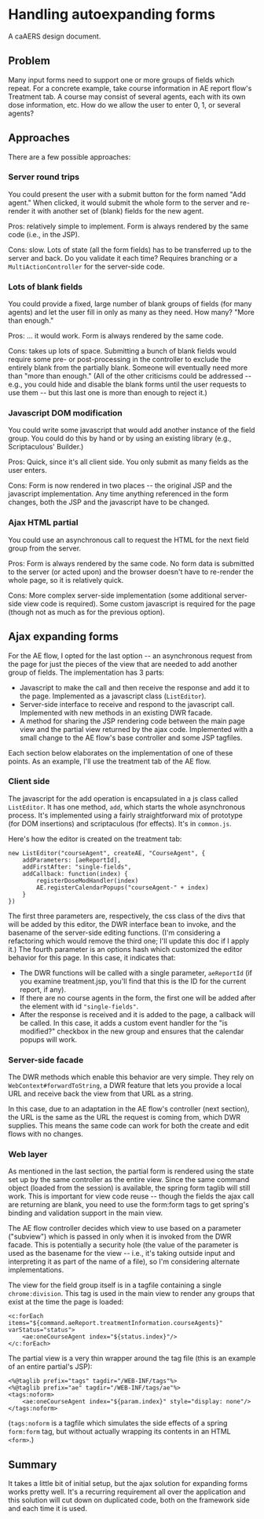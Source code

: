 # Handling autoexpanding forms #

A caAERS design document.

## Problem ##

Many input forms need to support one or more groups of fields which repeat. For a concrete example, take course information in AE report flow's Treatment tab.  A course may consist of several agents, each with its own dose information, etc.  How do we allow the user to enter 0, 1, or several agents?  

## Approaches ##

There are a few possible approaches:

### Server round trips ###

You could present the user with a submit button for the form named "Add agent."  When clicked, it would submit the whole form to the server and re-render it with another set of (blank) fields for the new agent.

Pros: relatively simple to implement.  Form is always rendered by the same code (i.e., in the JSP).

Cons:  slow.  Lots of state (all the form fields) has to be transferred up to the server and back.  Do you validate it each time?  Requires branching or a `MultiActionController` for the server-side code.

### Lots of blank fields ###

You could provide a fixed, large number of blank groups of fields (for many agents) and let the user fill in only as many as they need.  How many?  "More than enough."

Pros: ... it would work.  Form is always rendered by the same code.

Cons: takes up lots of space.  Submitting a bunch of blank fields would require some pre- or post-processing in the controller to exclude the entirely blank from the partially blank.  Someone will eventually need more than "more than enough."  (All of the other criticisms could be addressed -- e.g., you could hide and disable the blank forms until the user requests to use them -- but this last one is more than enough to reject it.)

### Javascript DOM modification ###

You could write some javascript that would add another instance of the field group.  You could do this by hand or by using an existing library (e.g., Scriptaculous' Builder.)

Pros: Quick, since it's all client side. You only submit as many fields as the user enters.

Cons: Form is now rendered in two places -- the original JSP and the javascript implementation.  Any time anything referenced in the form changes, both the JSP and the javascript have to be changed. 

### Ajax HTML partial ###

You could use an asynchronous call to request the HTML for the next field group from the server.

Pros: Form is always rendered by the same code.  No form data is submitted to the server (or acted upon) and the browser doesn't have to re-render the whole page, so it is relatively quick.

Cons: More complex server-side implementation (some additional server-side view code is required).  Some custom javascript is required for the page (though not as much as for the previous option).

## Ajax expanding forms ##

For the AE flow, I opted for the last option -- an asynchronous request from the page for just the pieces of the view that are needed to add another group of fields.  The implementation has 3 parts:

  * Javascript to make the call and then receive the response and add it to the page.  Implemented as a javascript class (`ListEditor`).
  * Server-side interface to receive and respond to the javascript call.  Implemented with new methods in an existing DWR facade.
  * A method for sharing the JSP rendering code between the main page view and the partial view returned by the ajax code.  Implemented with a small change to the AE flow's base controller and some JSP tagfiles.
  
Each section below elaborates on the implementation of one of these points.  As an example, I'll use the treatment tab of the AE flow.

### Client side ###

The javascript for the add operation is encapsulated in a js class called `ListEditor`.  It has one method, `add`, which starts the whole asynchronous process.  It's implemented using a fairly straightforward mix of prototype (for DOM insertions) and scriptaculous (for effects).  It's in `common.js`.

Here's how the editor is created on the treatment tab:

    new ListEditor("courseAgent", createAE, "CourseAgent", {
        addParameters: [aeReportId],
        addFirstAfter: "single-fields",
        addCallback: function(index) {
            registerDoseModHandler(index)
            AE.registerCalendarPopups("courseAgent-" + index)
        }
    })

The first three parameters are, respectively, the css class of the divs that will be added by this editor, the DWR interface bean to invoke, and the basename of the server-side editing functions.  (I'm considering a refactoring which would remove the third one; I'll update this doc if I apply it.)  The fourth parameter is an options hash which customized the editor behavior for this page.  In this case, it indicates that:

  * The DWR functions will be called with a single parameter, `aeReportId` (if you examine treatment.jsp, you'll find that this is the ID for the current report, if any).
  * If there are no course agents in the form, the first one will be added after the element with id `"single-fields"`.
  * After the response is received and it is added to the page, a callback will be called.  In this case, it adds a custom event handler for the "is modified?" checkbox in the new group and ensures that the calendar popups will work.

### Server-side facade ###

The DWR methods which enable this behavior are very simple.  They rely on `WebContext#forwardToString`, a DWR feature that lets you provide a local URL and receive back the view from that URL as a string.  

In this case, due to an adaptation in the AE flow's controller (next section), the URL is the same as the URL the request is coming from, which DWR supplies.  This means the same code can work for both the create and edit flows with no changes.

### Web layer ###

As mentioned in the last section, the partial form is rendered using the state set up by the same controller as the entire view.  Since the same command object (loaded from the session) is available, the spring form taglib will still work.  This is important for view code reuse -- though the fields the ajax call are returning are blank, you need to use the form:form tags to get spring's binding and validation support in the main view.

The AE flow controller decides which view to use based on a parameter ("subview") which is passed in only when it is invoked from the DWR facade.  This is potentially a security hole (the value of the parameter is used as the basename for the view -- i.e., it's taking outside input and interpreting it as part of the name of a file), so I'm considering alternate implementations.

The view for the field group itself is in a tagfile containing a single `chrome:division`.  This tag is used in the main view to render any groups that exist at the time the page is loaded:

    <c:forEach items="${command.aeReport.treatmentInformation.courseAgents}" varStatus="status">
        <ae:oneCourseAgent index="${status.index}"/>
    </c:forEach>

The partial view is a very thin wrapper around the tag file (this is an example of an entire partial's JSP):

    <%@taglib prefix="tags" tagdir="/WEB-INF/tags"%>
    <%@taglib prefix="ae" tagdir="/WEB-INF/tags/ae"%>
    <tags:noform>
        <ae:oneCourseAgent index="${param.index}" style="display: none"/>
    </tags:noform>

(`tags:noform` is a tagfile which simulates the side effects of a spring `form:form` tag, but without actually wrapping its contents in an HTML `<form>`.)

## Summary ##

It takes a little bit of initial setup, but the ajax solution for expanding forms works pretty well.  It's a recurring requirement all over the application and this solution will cut down on duplicated code, both on the framework side and each time it is used.